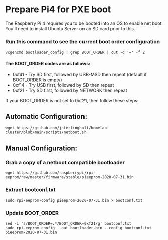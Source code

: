 
# Prepare Pi4 for PXE boot

The Raspberry Pi 4 requires you to be booted into an OS to enable net boot. You'll need to install Ubuntu Server on an SD card prior to this.

### Run this command to see the current boot order configuration
>   
    vcgencmd bootloader_config | grep BOOT_ORDER | cut -d '=' -f 2

#### The BOOT_ORDER codes are as follows:
-   0xf41 - Try SD first, followed by USB-MSD then repeat (default if BOOT_ORDER is empty)
-   0xf14 - Try USB first, followed by SD then repeat
-   0xf21 - Try SD first, followed by NETWORK then repeat

If your BOOT_ORDER is not set to 0xf21, then follow these steps:
##  Automatic Configuration:
>   
    wget https://github.com/jsterlingholt/homelab-cluster/blob/main/scripts/netboot.sh


##  Manual Configuration:

### Grab a copy of a netboot compatible bootloader
>   
    wget https://github.com/raspberrypi/rpi-eeprom/raw/master/firmware/stable/pieeprom-2020-07-31.bin

### Extract bootconf.txt
>   
    sudo rpi-eeprom-config pieeprom-2020-07-31.bin > bootconf.txt

### Update BOOT_ORDER
>   
    sed -i 's/BOOT_ORDER=.*/BOOT_ORDER=0xf21/g' bootconf.txt
    sudo rpi-eeprom-config --out bootloader.bin --config bootconf.txt pieeprom-2020-07-31.bin